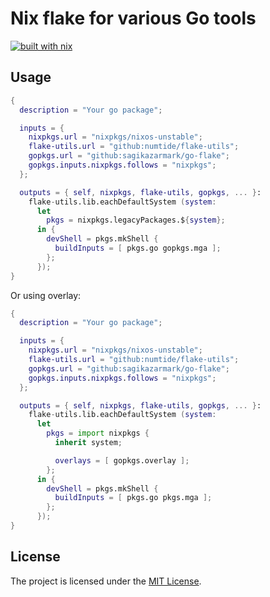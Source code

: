 # Nix flake for various Go tools

[![built with nix](https://img.shields.io/badge/builtwith-nix-7d81f7?style=flat-square)](https://builtwithnix.org)


## Usage

```nix
{
  description = "Your go package";

  inputs = {
    nixpkgs.url = "nixpkgs/nixos-unstable";
    flake-utils.url = "github:numtide/flake-utils";
    gopkgs.url = "github:sagikazarmark/go-flake";
    gopkgs.inputs.nixpkgs.follows = "nixpkgs";
  };

  outputs = { self, nixpkgs, flake-utils, gopkgs, ... }:
    flake-utils.lib.eachDefaultSystem (system:
      let
        pkgs = nixpkgs.legacyPackages.${system};
      in {
        devShell = pkgs.mkShell {
          buildInputs = [ pkgs.go gopkgs.mga ];
        };
      });
}
```

Or using overlay:

```nix
{
  description = "Your go package";

  inputs = {
    nixpkgs.url = "nixpkgs/nixos-unstable";
    flake-utils.url = "github:numtide/flake-utils";
    gopkgs.url = "github:sagikazarmark/go-flake";
    gopkgs.inputs.nixpkgs.follows = "nixpkgs";
  };

  outputs = { self, nixpkgs, flake-utils, gopkgs, ... }:
    flake-utils.lib.eachDefaultSystem (system:
      let
        pkgs = import nixpkgs {
          inherit system;

          overlays = [ gopkgs.overlay ];
        };
      in {
        devShell = pkgs.mkShell {
          buildInputs = [ pkgs.go pkgs.mga ];
        };
      });
}
```

## License

The project is licensed under the [MIT License](LICENSE).

